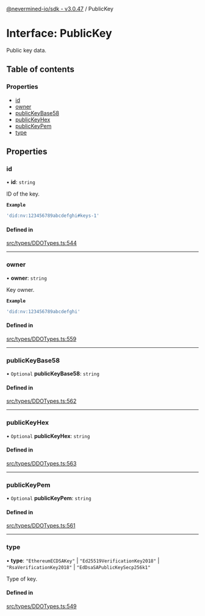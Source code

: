 [@nevermined-io/sdk - v3.0.47](../code-reference.md) / PublicKey

# Interface: PublicKey

Public key data.

## Table of contents

### Properties

- [id](PublicKey.md#id)
- [owner](PublicKey.md#owner)
- [publicKeyBase58](PublicKey.md#publickeybase58)
- [publicKeyHex](PublicKey.md#publickeyhex)
- [publicKeyPem](PublicKey.md#publickeypem)
- [type](PublicKey.md#type)

## Properties

### id

• **id**: `string`

ID of the key.

**`Example`**

```ts
'did:nv:123456789abcdefghi#keys-1'
```

#### Defined in

[src/types/DDOTypes.ts:544](https://github.com/nevermined-io/sdk-js/blob/db42a2a70293f73d5f0e0208dd90541855f3ca93/src/types/DDOTypes.ts#L544)

---

### owner

• **owner**: `string`

Key owner.

**`Example`**

```ts
'did:nv:123456789abcdefghi'
```

#### Defined in

[src/types/DDOTypes.ts:559](https://github.com/nevermined-io/sdk-js/blob/db42a2a70293f73d5f0e0208dd90541855f3ca93/src/types/DDOTypes.ts#L559)

---

### publicKeyBase58

• `Optional` **publicKeyBase58**: `string`

#### Defined in

[src/types/DDOTypes.ts:562](https://github.com/nevermined-io/sdk-js/blob/db42a2a70293f73d5f0e0208dd90541855f3ca93/src/types/DDOTypes.ts#L562)

---

### publicKeyHex

• `Optional` **publicKeyHex**: `string`

#### Defined in

[src/types/DDOTypes.ts:563](https://github.com/nevermined-io/sdk-js/blob/db42a2a70293f73d5f0e0208dd90541855f3ca93/src/types/DDOTypes.ts#L563)

---

### publicKeyPem

• `Optional` **publicKeyPem**: `string`

#### Defined in

[src/types/DDOTypes.ts:561](https://github.com/nevermined-io/sdk-js/blob/db42a2a70293f73d5f0e0208dd90541855f3ca93/src/types/DDOTypes.ts#L561)

---

### type

• **type**: `"EthereumECDSAKey"` \| `"Ed25519VerificationKey2018"` \| `"RsaVerificationKey2018"` \| `"EdDsaSAPublicKeySecp256k1"`

Type of key.

#### Defined in

[src/types/DDOTypes.ts:549](https://github.com/nevermined-io/sdk-js/blob/db42a2a70293f73d5f0e0208dd90541855f3ca93/src/types/DDOTypes.ts#L549)
